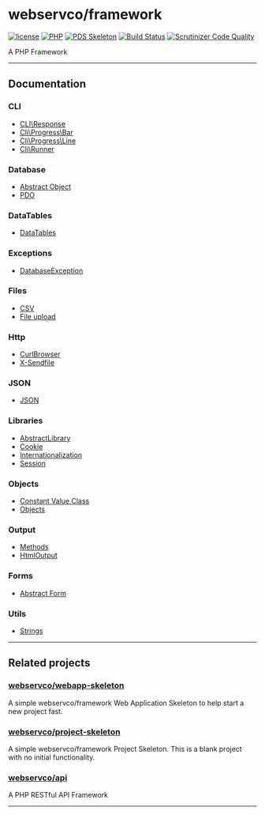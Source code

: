 # webservco/framework

[![license](https://img.shields.io/github/license/webservco/framework.svg)](https://github.com/webservco/framework)
[![PHP](https://img.shields.io/packagist/php-v/webservco/framework.svg)](https://www.php.net)
[![PDS Skeleton](https://img.shields.io/badge/pds-skeleton-blue.svg)](https://github.com/php-pds/skeleton)
[![Build Status](https://travis-ci.org/webservco/framework.svg)](https://travis-ci.org/webservco/framework)
[![Scrutinizer Code Quality](https://scrutinizer-ci.com/g/webservco/framework/badges/quality-score.png)](https://scrutinizer-ci.com/g/webservco/framework/)

A PHP Framework

---

## Documentation

### CLI
* [CLI\Response](/docs/Cli/Response.md)
* [Cli\Progress\Bar](/docs/Cli/Progress/Bar.md)
* [Cli\Progress\Line](/docs/Cli/Progress/Line.md)
* [Cli\Runner](/docs/Cli/Runner/Runner.md)

### Database
* [Abstract Object](/docs/Database/AbstractObject.md)
* [PDO](/docs/Database/PdoDatabase.md)

### DataTables
* [DataTables](/docs/DataTables.md)

### Exceptions
* [DatabaseException](/docs/Exceptions/DatabaseException.md)

### Files
* [CSV](/docs/Files/CSV.md)
* [File upload](/docs/Files/Upload.md)

### Http
* [CurlBrowser](/docs/CurlBrowser.md)
* [X-Sendfile](/docs/Http/XSendFile.md)

### JSON
* [JSON](/docs/Json.md)

### Libraries
* [AbstractLibrary](/docs/Libraries/AbstractLibrary.md)
* [Cookie](/docs/Libraries/Cookie.md)
* [Internationalization](/docs/Libraries/I18n.md)
* [Session](/docs/Libraries/Session.md)

### Objects
* [Constant Value Class](/docs/ConstantValueClass.md)
* [Objects](/docs/Objects.md)

### Output
* [Methods](/docs/Output/Methods.md)
* [HtmlOutput](/docs/Output/HtmlOutput.md)

### Forms
* [Abstract Form](/docs/Forms/AbstractForm.md)

### Utils
* [Strings](/docs/Utils/Strings.md)

---

## Related projects

### [webservco/webapp-skeleton](https://github.com/webservco/webapp-skeleton)
A simple webservco/framework Web Application Skeleton to help start a new project fast.

### [webservco/project-skeleton](https://github.com/webservco/project-skeleton)
A simple webservco/framework Project Skeleton.
This is a blank project with no initial functionality.

### [webservco/api](https://github.com/webservco/api)
A PHP RESTful API Framework

---
